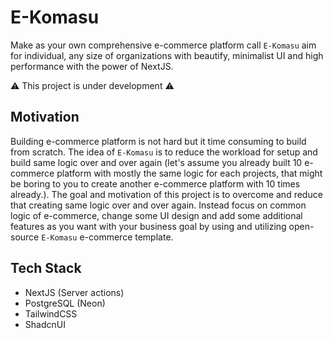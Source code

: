 # E-Komasu

Make as your own comprehensive e-commerce platform call `E-Komasu` aim for individual, any size of organizations with beautify, minimalist UI and high performance with the power of NextJS.

⚠️ This project is under development ⚠️

## Motivation

Building e-commerce platform is not hard but it time consuming to build from scratch. The idea of `E-Komasu` is to reduce the workload for setup and build same logic over and over again (let's assume you already built 10 e-commerce platform with mostly the same logic for each projects, that might be boring to you to create another e-commerce platform with 10 times already.). The goal and motivation of this project is to overcome and reduce that creating same logic over and over again. Instead focus on common logic of e-commerce, change some UI design and add some additional features as you want with your business goal by using and utilizing open-source `E-Komasu` e-commerce template.

## Tech Stack

- NextJS (Server actions)
- PostgreSQL (Neon)
- TailwindCSS
- ShadcnUI
